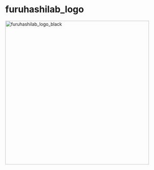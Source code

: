 # furuhashilab_logo

<img width="452" alt="furuhashilab_logo_black" src="https://user-images.githubusercontent.com/416977/41009717-aff647ec-696d-11e8-8acc-6c99bc83ccff.png">
